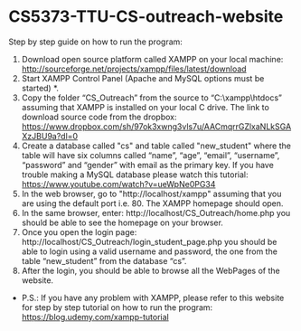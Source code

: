 # CS5373-TTU-CS-outreach-website
Step by step guide on how to run the program:

1. Download open source platform called XAMPP on your local machine:
http://sourceforge.net/projects/xampp/files/latest/download
2. Start XAMPP Control Panel (Apache and MySQL options must be started) *.
3. Copy the folder “CS_Outreach” from the source to “C:\xampp\htdocs” assuming that XAMPP is installed on your local C drive. The link to download source code from the
dropbox:
https://www.dropbox.com/sh/97ok3xwng3vls7u/AACmqrrGZlxaNLkSGAXzJBU9a?dl=0
4. Create a database called "cs" and table called "new_student" where the table will have six columns called “name”, “age”, “email”, “username”, “password” and “gender” with email as the primary key. If you have trouble making a MySQL database please watch this tutorial: https://www.youtube.com/watch?v=ueWpNe0PG34
5. In the web browser, go to "http://localhost/xampp" assuming that you are using the default port i.e. 80. The XAMPP homepage should open.
6. In the same browser, enter: http://localhost/CS_Outreach/home.php you should be able to see the homepage on your browser.
7. Once you open the login page: http://localhost/CS_Outreach/login_student_page.php you should be able to login using a valid username and password, the one from the table “new_student” from the database “cs”.
8. After the login, you should be able to browse all the WebPages of the website.

* P.S.: If you have any problem with XAMPP, please refer to this website for step by step tutorial on how to run the program: https://blog.udemy.com/xampp-tutorial
